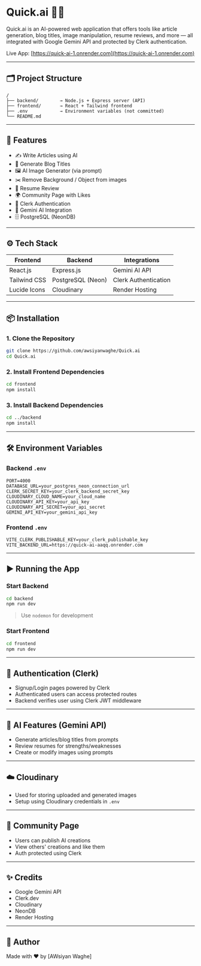 # Quick.ai 🧠✨

Quick.ai is an AI-powered web application that offers tools like article generation, blog titles, image manipulation, resume reviews, and more — all integrated with Google Gemini API and protected by Clerk authentication.

Live App: [https://quick-ai-1.onrender.com](https://quick-ai-1.onrender.com)

---

## 🗂️ Project Structure

```
/
├── backend/        → Node.js + Express server (API)
├── frontend/       → React + Tailwind frontend
├── .env            → Environment variables (not committed)
└── README.md
```

---

## 🚀 Features

- ✍️ Write Articles using AI
- 📰 Generate Blog Titles
- 🖼️ AI Image Generator (via prompt)
- ✂️ Remove Background / Object from images
- 📄 Resume Review
- 🌍 Community Page with Likes
- 🔐 Clerk Authentication
- 🧠 Gemini AI Integration
- 🗄️ PostgreSQL (NeonDB)

---

## ⚙️ Tech Stack

| Frontend         | Backend           | Integrations                |
|------------------|-------------------|------------------------------|
| React.js         | Express.js        | Gemini AI API               |
| Tailwind CSS     | PostgreSQL (Neon) | Clerk Authentication        |
| Lucide Icons     | Cloudinary        | Render Hosting              |

---

## 📦 Installation

### 1. Clone the Repository

```bash
git clone https://github.com/awsiyanwaghe/Quick.ai
cd Quick.ai
```

### 2. Install Frontend Dependencies

```bash
cd frontend
npm install
```

### 3. Install Backend Dependencies

```bash
cd ../backend
npm install
```

---

## 🛠️ Environment Variables

### Backend `.env`

```env
PORT=4000
DATABASE_URL=your_postgres_neon_connection_url
CLERK_SECRET_KEY=your_clerk_backend_secret_key
CLOUDINARY_CLOUD_NAME=your_cloud_name
CLOUDINARY_API_KEY=your_api_key
CLOUDINARY_API_SECRET=your_api_secret
GEMINI_API_KEY=your_gemini_api_key
```

### Frontend `.env`

```env
VITE_CLERK_PUBLISHABLE_KEY=your_clerk_publishable_key
VITE_BACKEND_URL=https://quick-ai-aaqq.onrender.com
```

---

## ▶️ Running the App

### Start Backend

```bash
cd backend
npm run dev
```

> Use `nodemon` for development

### Start Frontend

```bash
cd frontend
npm run dev
```

---

## 🔐 Authentication (Clerk)

- Signup/Login pages powered by Clerk
- Authenticated users can access protected routes
- Backend verifies user using Clerk JWT middleware

---

## 🤖 AI Features (Gemini API)

- Generate articles/blog titles from prompts
- Review resumes for strengths/weaknesses
- Create or modify images using prompts

---

## ☁️ Cloudinary

- Used for storing uploaded and generated images
- Setup using Cloudinary credentials in `.env`

---

## 👥 Community Page

- Users can publish AI creations
- View others' creations and like them
- Auth protected using Clerk

---

## ✨ Credits

- Google Gemini API
- Clerk.dev
- Cloudinary
- NeonDB
- Render Hosting

---

## 🧠 Author

Made with ❤️ by [AWsiyan Waghe]

